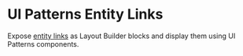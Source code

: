# UI Patterns Entity Links

Expose [entity links](https://api.drupal.org/api/drupal/core%21lib%21Drupal%21Core%21Entity%21EntityTypeInterface.php/function/EntityTypeInterface%3A%3AgetLinkTemplates/8.8.x) as Layout Builder blocks and display them using UI Patterns components.